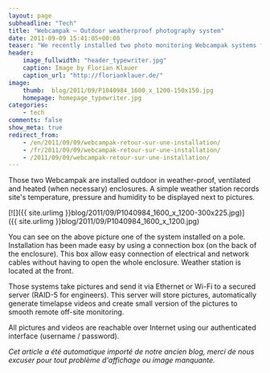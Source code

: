 ```yaml
---
layout: page
subheadline: "Tech"
title: "Webcampak – Outdoor weatherproof photography system"
date: 2011-09-09 15:41:05+00:00
teaser: "We recently installed two photo monitoring Webcampak systems for one of our French client. This blog post will give you a few details about the installation."
header:
    image_fullwidth: "header_typewriter.jpg"
    caption: Image by Florian Klauer
    caption_url: "http://florianklauer.de/"
image:
    thumb:  blog/2011/09/P1040984_1600_x_1200-150x150.jpg
    homepage: homepage_typewriter.jpg
categories:
    - tech
comments: false
show_meta: true
redirect_from:
    - /en/2011/09/09/webcampak-retour-sur-une-installation/
    - /fr/2011/09/09/webcampak-retour-sur-une-installation/
    - /2011/09/09/webcampak-retour-sur-une-installation/
---
```

Those two Webcampak are installed outdoor in weather-proof, ventilated and heated (when necessary) enclosures. A simple weather station records site's temperature, pressure and humidity to be displayed next to pictures.

[![]({{ site.urlimg }}blog/2011/09/P1040984_1600_x_1200-300x225.jpg)]({{ site.urlimg }}blog/2011/09/P1040984_1600_x_1200.jpg)

You can see on the above picture one of the system installed on a pole. Installation has been made easy by using a connection box (on the back of the enclosure). This box allow easy connection of electrical and network cables without having to open the whole enclosure. Weather station is located at the front.

Those systems take pictures and send it via Ethernet or Wi-Fi to a secured server (RAID-5 for engineers). This server will store pictures, automatically generate timelapse videos and create small version of the pictures to smooth remote off-site monitoring.

All pictures and videos are reachable over Internet using our authenticated interface (username / password).

_Cet article a été automatique importé de notre ancien blog, merci de nous excuser pour tout problème d'affichage ou image manquante._
